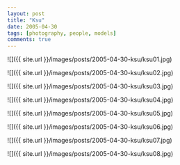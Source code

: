 ```yaml
---
layout: post
title: "Ksu"
date: 2005-04-30
tags: [photography, people, models]
comments: true
---
```

![]({{ site.url }}/images/posts/2005-04-30-ksu/ksu01.jpg)

![]({{ site.url }}/images/posts/2005-04-30-ksu/ksu02.jpg)

![]({{ site.url }}/images/posts/2005-04-30-ksu/ksu03.jpg)

![]({{ site.url }}/images/posts/2005-04-30-ksu/ksu04.jpg)

![]({{ site.url }}/images/posts/2005-04-30-ksu/ksu05.jpg)

![]({{ site.url }}/images/posts/2005-04-30-ksu/ksu06.jpg)

![]({{ site.url }}/images/posts/2005-04-30-ksu/ksu07.jpg)

![]({{ site.url }}/images/posts/2005-04-30-ksu/ksu08.jpg)

